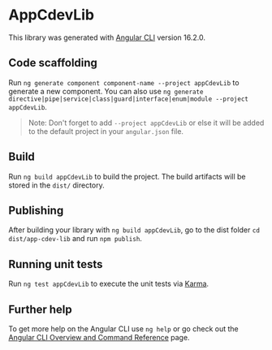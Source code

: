# AppCdevLib

This library was generated with [Angular CLI](https://github.com/angular/angular-cli) version 16.2.0.

## Code scaffolding

Run `ng generate component component-name --project appCdevLib` to generate a new component. You can also use `ng generate directive|pipe|service|class|guard|interface|enum|module --project appCdevLib`.
> Note: Don't forget to add `--project appCdevLib` or else it will be added to the default project in your `angular.json` file. 

## Build

Run `ng build appCdevLib` to build the project. The build artifacts will be stored in the `dist/` directory.

## Publishing

After building your library with `ng build appCdevLib`, go to the dist folder `cd dist/app-cdev-lib` and run `npm publish`.

## Running unit tests

Run `ng test appCdevLib` to execute the unit tests via [Karma](https://karma-runner.github.io).

## Further help

To get more help on the Angular CLI use `ng help` or go check out the [Angular CLI Overview and Command Reference](https://angular.io/cli) page.
